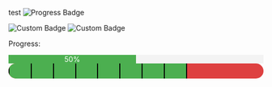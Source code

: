 test
   ![Progress Badge](https://img.shields.io/badge/progress-50%25-brightgreen)
   
![Custom Badge](https://img.shields.io/badge/progress-50%25-brightgreen?style=for-the-badge)
![Custom Badge](https://img.shields.io/badge/DONE10%2F20-50%25-red?style=for-the-badge&logo=database&labelColor=grey)

<p>Progress:</p>
<div style="width: 100%; background-color: #f3f3f3;">
  <div style="width: 50%; background-color: #4caf50; text-align: center; color: white;">50%</div>
</div>


<div style="width: 100%; background-color: #de4040; height: 30px; border-radius: 15px; overflow: hidden; position: relative;">
    <div style="width: 70%; height: 100%; background-color: #4caf50; display: flex; justify-content: space-between;">
        <div style="height: 100%; width: 2px; background-color: rgb(20, 20, 20);"></div>
        <div style="height: 100%; width: 2px; background-color: black;"></div>
        <div style="height: 100%; width: 2px; background-color: black;"></div>
        <div style="height: 100%; width: 2px; background-color: black;"></div>
        <div style="height: 100%; width: 2px; background-color: black;"></div>
        <div style="height: 100%; width: 2px; background-color: black;"></div>
        <div style="height: 100%; width: 2px; background-color: black;"></div>
        <div style="height: 100%; width: 2px; background-color: black;"></div>
        <div style="height: 100%; width: 2px; background-color: black;"></div>
    </div>
</div>
<!DOCTYPE html>
<html lang="en">
<head>
    <meta charset="UTF-8">
    <meta name="viewport" content="width=device-width, initial-scale=1.0">
    <style>
        :root {
            --progress-width: 70%; /* Процент заполненности */
            --bar-height: 30px; /* Высота бара */
            --bar-color: #4caf50; /* Цвет заполненной части */
            --bg-color: #e0e0e0; /* Цвет фона бара */
            --divider-width: 2px; /* Ширина разделителя */
            --divider-color: #fff; /* Цвет разделителя */
            --divisions: 10; /* Количество секций */
        }
        
        .progress-container {
            width: 100%;
            background-color: var(--bg-color);
            border-radius: var(--bar-height);
            overflow: hidden;
            position: relative;
            height: var(--bar-height);
        }

        .progress-bar {
            width: var(--progress-width);
            height: 100%;
            background-color: var(--bar-color);
            position: relative;
            display: flex;
        }

        .progress-divider {
            width: var(--divider-width);
            background-color: var(--divider-color);
            height: var(--bar-height);
            margin-left: calc((100% - var(--divisions) * var(--divider-width)) / var(--divisions));
        }
    </style>
</head>
<body>

<div class="progress-container">
    <div class="progress-bar">
        <!-- Генерация разделителей -->
        <template id="divider-template">
            <div class="progress-divider"></div>
        </template>
        <script>
            (function createDividers() {
                const divisions = parseInt(getComputedStyle(document.documentElement).getPropertyValue('--divisions').trim());
                const dividerTemplate = document.getElementById('divider-template');
                const progressBar = document.querySelector('.progress-bar');
                
                for (let i = 1; i < divisions; i++) {
                    const dividerClone = dividerTemplate.content.cloneNode(true);
                    progressBar.appendChild(dividerClone);
                }
            })();
        </script>
    </div>
</div>

</body>
</html>
